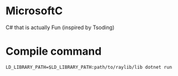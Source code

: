 # MicrosoftC
C# that is actually Fun (inspired by Tsoding)

# Compile command
`LD_LIBRARY_PATH=$LD_LIBRARY_PATH:path/to/raylib/lib dotnet run`
